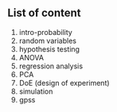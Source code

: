 ## List of content

1. intro-probability
2. random variables
3. hypothesis testing
4. ANOVA
5. regression analysis
6. PCA
7. DoE (design of experiment)
8. simulation
9. gpss
